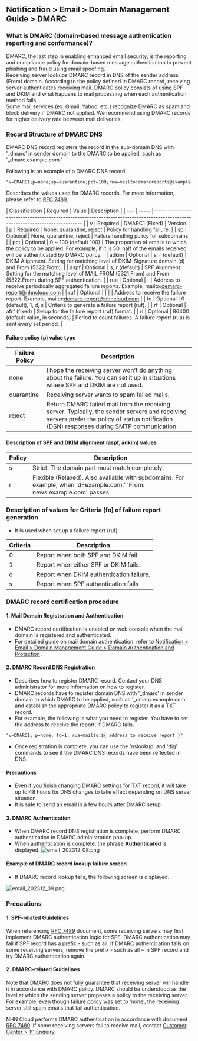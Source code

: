 ## Notification > Email > Domain Management Guide > DMARC

### What is DMARC (domain-based message authentication reporting and conformance)?

DMARC, the last step in enabling enhanced email security, is the reporting and compliance policy for domain-based message authentication to prevent phishing and
fraud using email spoofing.
<br>Receiving server lookups DMARC record in DNS of the sender address (From) domain. According to the policy defined in DMARC record, receiving server
authenticates receiving mail. DMARC policy consists of using SPF and DKIM and what happens to mail processing when each authentication method fails.
<br>Some mail services (ex. Gmail, Yahoo, etc.) recognize DMARC as spam and block delivery if DMARC not applied. We recommend using DMARC records for higher
delivery rate between mail deliveries.

### Record Structure of DMARC DNS

DMARC DNS record registers the record in the sub-domain DNS with '_dmarc' in sender domain to the DMARC to be applied, such as '_dmarc.example.com.'

Following is an example of a DMARC DNS record.

``` 
"v=DMARC1;p=none;sp=quarantine;pct=100;rua=mailto:dmarcreports@example.com;" 
```

Describes the values used for DMARC records. For more information, please refer to [RFC 7489](https://www.ietf.org/rfc/rfc7489.txt).

| Classification | Required | Value | Description |
| --- | ----- |------------------------------------------------------------------------------------------------------------------------------ |
| v | Required | DMARC1 (Fixed) | Version. |
| p | Required | None, quarantine, reject | Policy for handling failure. |
| sp | Optional | None, quarantine, reject | Failure handling policy for subdomains. |
| pct | Optional | 0 \~ 100 (default 100) | The proportion of emails to which the policy to be applied. For example, if it is 50, half of the emails received
will be authenticated by DMARC policy. |
| adkim | Optional | s, r (default) | DKIM Alignment. Setting for matching level of DKIM-Signature domain (d) and From (5322.From). |
| aspf | Optional | s, r (default) | SPF Alignment. Setting for the matching level of MAIL FROM (5321.From) and From (5322.From) during SPF authentication. |
| rua | Optional | | | Address to receive periodically aggregated failure reports. Example, mailto:demarc-report@nhncloud.com |
| ruf | Optional | | | | Address to receive the failure report. Example, mailto:demarc-report@nhncloud.com |
| fo | Optional | 0 (default), 1, d, s | Criteria to generate a failure report (ruf). |
| rf | Optional | afrf (fixed) | Setup for the failure report (ruf) format. |
| ri | Optional | 86400 (default value, in seconds) | Period to count failures. A failure report (rua) is sent every set period. |

#### Failure policy (p) value type

| Failure Policy | Description | 
| ----- |-----------------------------------------------------------------------------------------------------------------------------| 
| none | I hope the receiving server won't do anything about the failure. You can set it up in situations where SPF and DKIM are not used. | 
| quarantine | Receiving server wants to spam failed mails. | 
| reject | Return DMARC failed mail from the receiving server. Typically, the sender servers and receiving servers prefer the policy of status notification (DSN) responses during SMTP communication. |

#### Description of SPF and DKIM alignment (aspf, adkim) values

| Policy | Description | 
| --- |------------------------------------------------------------------------------------------------- | 
| s | Strict. The domain part must match completely. | 
| r | Flexible (Relaxed). Also available with subdomains. For example, when 'd=example.com,' 'From: news.example.com' passes |

### Description of values for Criteria (fo) of failure report generation

- It is used when set up a failure report (ruf).

| Criteria | Description | 
| --- | --- | 
| 0 | Report when both SPF and DKIM fail. | 
| 1 | Report when either SPF or DKIM fails. | 
| d | Report when DKIM authentication failure. | 
| s | Report when SPF authentication fails |

### DMARC record certification procedure

#### 1. Mail Domain Registration and Authentication

- DMARC record certification is enabled on web console when the mail domain is registered and authenticated.
- For detailed guide on mail domain authentication, refer
  to [Notification > Email > Domain Management Guide > Domain Authentication and Protection](https://docs.nhncloud.com/en/Notification/Email/en/domain-verification/)
  .

#### 2. DMARC Record DNS Registration

- Describes how to register DMARC record. Contact your DNS administrator for more information on how to register.
- DMARC records have to register domain DNS with '_dmarc' in sender domain to which DMARC to be applied, such as '_dmarc.example.com' and establish the
  appropriate DMARC policy to register it as a TXT record.
- For example, the following is what you need to register. You have to set the address to receive the report, if DMARC fails.

``` 
"v=DMARC1; p=none; fo=1; rua=mailto:${ address_to_receive_report }" 
```

- Once registration is complete, you can use the 'nslookup' and 'dig' commands to see if the DMARC DNS records have been reflected in DNS.

#### Precautions

- Even if you finish changing DMARC settings for TXT record, it will take up to 48 hours for DNS changes to take effect depending on DNS server situation.
- It is safe to send an email in a few hours after DMARC setup.

#### 3. DMARC Authentication

- When DMARC record DNS registration is complete, perform DMARC authentication in DMARC administration pop-up.
- When authentication is complete, the phrase **Authenticated** is displayed.
  ![email\_202312\_08.png](https://kr1-api-object-storage.nhncloudservice.com/v1/AUTH_2acdfabf4efe4efc8a04c00b348110c9/cdn_origin/prod_email/email_202312_08.png)

#### Example of DMARC record lookup failure screen

- If DMARC record lookup fails, the following screen is displayed.

![email\_202312\_09.png](https://kr1-api-object-storage.nhncloudservice.com/v1/AUTH_2acdfabf4efe4efc8a04c00b348110c9/cdn_origin/prod_email/email_202312_09.png)

### Precautions

#### 1. SPF-related Guidelines

When referencing [RFC 7489](https://www.ietf.org/rfc/rfc7489.txt) document, some receiving servers may first implement DMARC authentication logic for SPF. DMARC
authentication may fail if SPF record has a prefix - such as all. If DMARC authentication fails on some receiving servers, remove the prefix - such as all – in
SPF record and try DMARC authentication again.

#### 2. DMARC-related Guidelines

Note that DMARC does not fully guarantee that receiving server will handle it in accordance with DMARC policy. DMARC should be understood as the level at which
the sending server proposes a policy to the receiving server.
For example, even though failure policy was set to 'none', the receiving server still spam emails that fail authentication.

NHN Cloud performs DMARC authentication in accordance with document [RFC 7489](https://www.ietf.org/rfc/rfc7489.txt). If some receiving servers fail to receive
mail, contact [Customer Center > 1:1 Enquiry](https://www.nhncloud.com/kr/support/inquiry).

